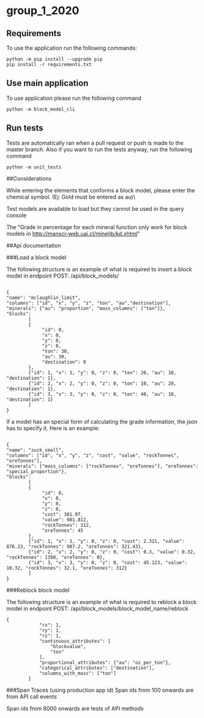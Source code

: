 # group_1_2020

## Requirements
To use the application run the following commands:

```console
python -m pip install --upgrade pip
pip install -r requirements.txt
```



## Use main application

To use application please run the following command

```console
python -m block_model_cli
```

## Run tests
Tests are automatically ran when a pull request or push is made to the master branch. Also if you want to run the tests
anyway, run the following command

```console
python -m unit_tests
```

##Considerations

While entering the elements that conforms a block model, please enter the 
chemical symbol. (Ej: Gold must be entered as au)\\

Test models are available to load but they cannot be used in the query console

The "Grade in percentage for each mineral function only work for 
block models in http://mansci-web.uai.cl/minelib/kd.xhtml"

##Api documentation

###Load a block model

The following structure is an example of what is required to insert a block model in endpoint POST: /api/block_models/
```console

{
"name": "mclaughlin_limit",
"columns": ["id", "x", "y", "z", "ton", "au","destination"],
"minerals": {"au": "proportion", "mass_columns": ["ton"]},
"blocks":
        [
        {
             "id": 0,
             "x": 0,
             "y": 0,
             "z": 0,
             "ton": 30,
             "au": 30,
             "destination": 0
        },
        {"id": 1, "x": 1, "y": 0, "z": 0, "ton": 20, "au": 10, "destination": 1},
        {"id": 2, "x": 2, "y": 0, "z": 0, "ton": 10, "au": 20, "destination": 1},
        {"id": 3, "x": 3, "y": 0, "z": 0, "ton": 40, "au": 10, "destination": 1}
        ]
}
```
If a model has an special form of calculating the grade information, the json has to specify it. Here is an example:
```console

{
"name": "zuck_small",
"columns": ["id", "x", "y", "z", "cost", "value", "rockTonnes", "oreTonnes"],
"minerals": {"mass_columns": ["rockTonnes", "oreTonnes"], "oreTonnes": "special_proportion"},
"blocks":
        [
        {
             "id": 0,
             "x": 0,
             "y": 0,
             "z": 0,
             "cost": 301.97,
             "value": 901.812,
             "rockTonnes": 312,
             "oreTonnes": 45
        },
        {"id": 1, "x": 1, "y": 0, "z": 0, "cost": 2.321, "value": 876.23, "rockTonnes": 987.2, "oreTonnes": 321.43},
        {"id": 2, "x": 2, "y": 0, "z": 0, "cost": 0.3, "value": 0.32, "rockTonnes": 1398, "oreTonnes": 0},
        {"id": 3, "x": 3, "y": 0, "z": 0, "cost": 45.123, "value": 10.32, "rockTonnes": 32.1, "oreTonnes": 312}
        ]
}
```

###Reblock block model

The following structure is an example of what is required to reblock a block model in endpoint POST: /api/block_models/block_model_name/reblock
```console
{
            "rx": 1,
            "ry": 1,
            "rz": 1,
            "continuous_attributes": [
                "blockvalue",
                "ton"
            ],
            "proportional_attributes": {"au": "oz_per_ton"},
            "categorical_attributes": ["destination"],
            "columns_with_mass": ["ton"]
        }
```

###Span Traces (using production app id)
Span ids from 100 onwards are from API call events

Span ids from 8000 onwards are tests of API methods

